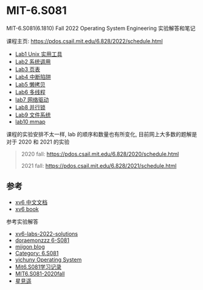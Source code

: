 # MIT-6.S081

MIT-6.S081(6.1810) Fall 2022 Operating System Engineering 实验解答和笔记

课程主页: https://pdos.csail.mit.edu/6.828/2022/schedule.html

- [Lab1 Unix 实用工具](https://pdos.csail.mit.edu/6.828/2022/labs/util.html)
- [Lab2 系统调用](https://pdos.csail.mit.edu/6.828/2022/labs/syscall.html)
- [Lab3 页表](https://pdos.csail.mit.edu/6.828/2022/labs/pgtbl.html)
- [Lab4 中断陷阱](https://pdos.csail.mit.edu/6.828/2022/labs/traps.html)
- [Lab5 懒拷贝](https://pdos.csail.mit.edu/6.828/2022/labs/cow.html)
- [Lab6 多线程](https://pdos.csail.mit.edu/6.828/2022/labs/thread.html)
- [lab7 网络驱动](https://pdos.csail.mit.edu/6.828/2022/labs/net.html)
- [Lab8 并行锁](https://pdos.csail.mit.edu/6.828/2022/labs/lock.html)
- [Lab9 文件系统](https://pdos.csail.mit.edu/6.828/2022/labs/fs.html)
- [lab10 mmap](https://pdos.csail.mit.edu/6.828/2022/labs/mmap.html)

课程的实验安排不太一样, lab 的顺序和数量也有所变化, 目前网上大多数的题解是对于 2020 和 2021 的实验

> 2020 fall: https://pdos.csail.mit.edu/6.828/2020/schedule.html
>
> 2021 fall: https://pdos.csail.mit.edu/6.828/2021/schedule.html

## 参考

- [xv6 中文文档](http://xv6.dgs.zone/)
- [xv6 book](https://pdos.csail.mit.edu/6.828/2022/xv6/book-riscv-rev3.pdf)

参考实验解答

- [xv6-labs-2022-solutions](https://github.com/relaxcn/xv6-labs-2022-solutions)
- [doraemonzzz 6-S081](http://doraemonzzz.com/tags/6-S081/)
- [miigon blog](https://blog.miigon.net/categories/mit6-s081/)
- [Category: 6.S081](https://walkerzf.github.io/categories/6-S081/index.html)
- [yichuny Operating System](https://www.yichuny.page/tags/Operating%20System)
- [Mit6.S081学习记录](https://blog.csdn.net/u013577996/article/details/108679997)
- [MIT6.S081-2020fall](https://github.com/PKUFlyingPig/MIT6.S081-2020fall)
- [星見遥](https://www.cnblogs.com/weijunji/tag/XV6/)